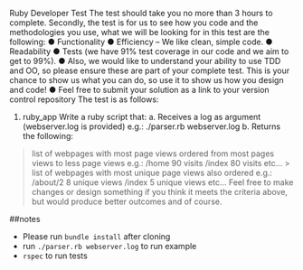 Ruby Developer Test
The test should take you no more than 3 hours to complete.
Secondly, the test is for us to see how you code and the methodologies you use, what we will be
looking for in this test are the following:
● Functionality
● Efficiency – We like clean, simple code.
● Readability
● Tests (we have 91% test coverage in our code and we aim to get to 99%).
● Also, we would like to understand your ability to use TDD and OO, so please ensure
these are part of your complete test. This is your chance to show us what you can do,
so use it to show us how you design and code!
● Feel free to submit your solution as a link to your version control repository
The test is as follows:
1. ruby_app
Write a ruby script that:
a. Receives a log as argument (webserver.log is provided)
e.g.: ./parser.rb webserver.log
b. Returns the following:
> list of webpages with most page views ordered from most pages views to less page views
e.g.:
/home 90 visits /index 80 visits etc... > list of webpages with most
unique page views also ordered
e.g.:
/about/2 8 unique views
/index 5 unique views etc...
Feel free to make changes or design something if you think it meets the criteria above, but would
produce better outcomes and of course.


##notes
- Please run `bundle install` after cloning
- run `./parser.rb webserver.log` to run example
- `rspec` to run tests